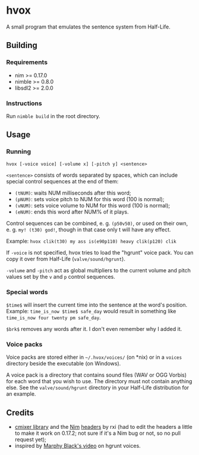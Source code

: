 # hvox
A small program that emulates the sentence system from Half-Life.

## Building
### Requirements
* nim >= 0.17.0
* nimble >= 0.8.0
* libsdl2 >= 2.0.0
### Instructions
Run ```nimble build``` in the root directory.

## Usage
### Running
```hvox [-voice voice] [-volume x] [-pitch y] <sentence>```

```<sentence>``` consists of words separated by spaces, which can include special control sequences at the end of them:
* ```(tNUM)```: waits NUM milliseconds after this word;
* ```(pNUM)```: sets voice pitch to NUM for this word (100 is normal);
* ```(vNUM)```: sets voice volume to NUM for this word (100 is normal);
* ```(eNUM)```: ends this word after NUM% of it plays.

Control sequences can be combined, e. g. ```(p50v50)```, or used on their own, e. g. ```my! (t30) god!```, though in that case only t will have any effect.

Example:
```hvox clik(t30) my ass is(e90p110) heavy clik(p120) clik```

If `-voice` is not specified, hvox tries to load the "hgrunt" voice pack. You can copy it over from Half-Life (```valve/sound/hgrunt```).

`-volume` and `-pitch` act as global multipliers to the current volume and pitch values set by the `v` and `p` control sequences.

### Special words
`$time$` will insert the current time into the sentence at the word's position. Example: `time_is_now $time$ safe_day` would result in something like `time_is_now four twenty pm safe_day`.

`$brk$` removes any words after it. I don't even remember why I added it.

### Voice packs
Voice packs are stored either in ```~/.hvox/voices/``` (on \*nix) or in a ```voices``` directory beside the executable (on Windows).

A voice pack is a directory that contains sound files (WAV or OGG Vorbis) for each word that you wish to use. The directory must not contain anything else. See the ```valve/sound/hgrunt``` directory in your Half-Life distribution for an example.

## Credits
* [cmixer library](https://github.com/rxi/cmixer) and the [Nim](https://github.com/rxi/cmixer-nim) [headers](https://github.com/rxi/cmixer_sdl2-nim) by rxi (had to edit the headers a little to make it work on 0.17.2; not sure if it's a Nim bug or not, so no pull request yet);
* inspired by [Marphy Black's video](https://www.youtube.com/watch?v=YfoTP0Yyidk) on hgrunt voices.
